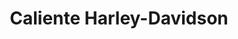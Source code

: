 ---
title: "Caliente Harley-Davidson"
url: /san-antonio/caliente-harley-davidson/
shop: motorcycle
---